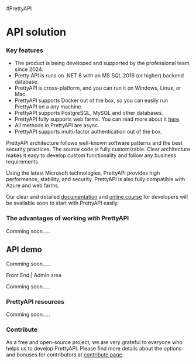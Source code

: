 #PrettyAPI

API solution
===========

### Key features ###

* The product is being developed and supported by the professional team since 2024.
* Pretty API is runs on .NET 8 with an MS SQL 2016 (or higher) backend database.
* PrettyAPI is cross-platform, and you can run it on Windows, Linux, or Mac.
* PrettyAPI supports Docker out of the box, so you can easily run PrettyAPI on a any machine.
* PrettyAPI supports PostgreSQL, MySQL and other databases.
* PrettyAPI fully supports web farms. You can read more about it [here](https://www.linkedin.com/company/prettysoft).  
* All methods in PrettyAPI are async.
* PrettyAPI supports multi-factor authentication out of the box.


PrettyAPI architecture follows well-known software patterns and the best security practices. The source code is fully customizable. Clear architecture makes it easy to develop custom functionality and follow any business requirements.

Using the latest Microsoft technologies, PrettyAPI provides high performance, stability, and security. PrettyAPI is also fully compatible with Azure and web farms.

Our clear and detailed [documentation](https://www.linkedin.com/company/101071547) and [online course](https://www.linkedin.com/company/101071547) for developers will be available soon to start with PrettyAPI easily.


### The advantages of working with PrettyAPI ###

Comming soon.....


## API demo ##

Comming soon.....

Front End | Admin area

Comming soon.....

### PrettyAPI resources ###

Comming soon.....

### Contribute ###

As a free and open-source project, we are very grateful to everyone who helps us to develop PrettyAPI. Please find more details about the options and bonuses for contributors at [contribute page](https://www.linkedin.com/company/prettysoft).
